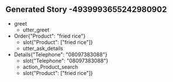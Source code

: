 ## Generated Story -4939993655242980902
* greet
    - utter_greet
* Order{"Product": "fried rice"}
    - slot{"Product": ["fried rice"]}
    - utter_ask_details
* Details{"Telephone": "08097383088"}
    - slot{"Telephone": "08097383088"}
    - action_Product_search
    - slot{"Product": ["fried rice"]}

